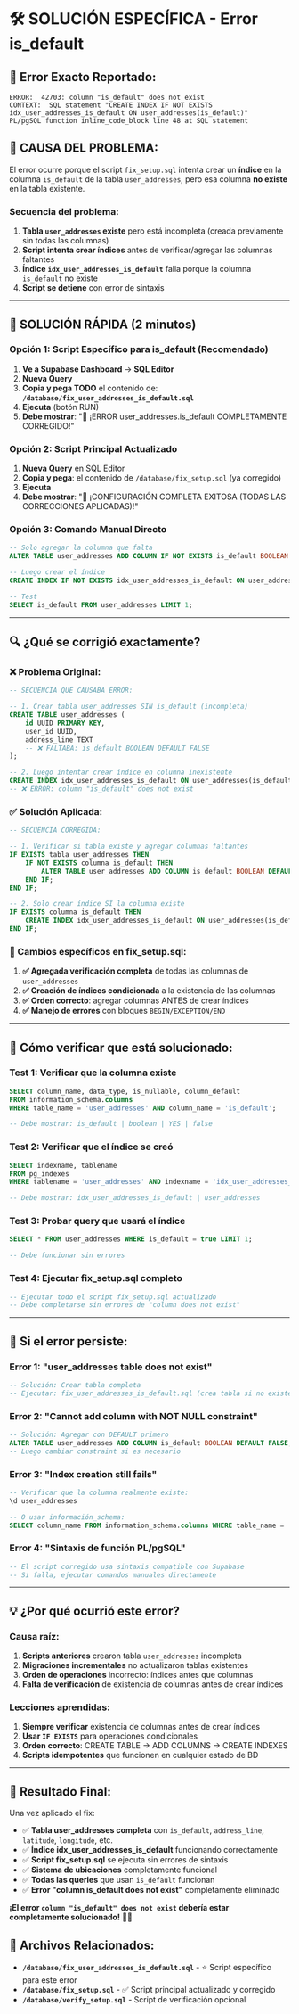 # 🛠️ SOLUCIÓN ESPECÍFICA - Error is_default

## 🚨 Error Exacto Reportado:
```
ERROR:  42703: column "is_default" does not exist
CONTEXT:  SQL statement "CREATE INDEX IF NOT EXISTS idx_user_addresses_is_default ON user_addresses(is_default)"
PL/pgSQL function inline_code_block line 48 at SQL statement
```

## 🎯 CAUSA DEL PROBLEMA:
El error ocurre porque el script `fix_setup.sql` intenta crear un **índice** en la columna `is_default` de la tabla `user_addresses`, pero esa columna **no existe** en la tabla existente.

### **Secuencia del problema:**
1. **Tabla `user_addresses` existe** pero está incompleta (creada previamente sin todas las columnas)
2. **Script intenta crear índices** antes de verificar/agregar las columnas faltantes
3. **Índice `idx_user_addresses_is_default`** falla porque la columna `is_default` no existe
4. **Script se detiene** con error de sintaxis

---

## 🚀 SOLUCIÓN RÁPIDA (2 minutos)

### Opción 1: Script Específico para is_default (Recomendado)
1. **Ve a Supabase Dashboard** → **SQL Editor**
2. **Nueva Query**
3. **Copia y pega TODO** el contenido de: **`/database/fix_user_addresses_is_default.sql`**
4. **Ejecuta** (botón RUN)
5. **Debe mostrar**: "🎉 ¡ERROR user_addresses.is_default COMPLETAMENTE CORREGIDO!"

### Opción 2: Script Principal Actualizado  
1. **Nueva Query** en SQL Editor
2. **Copia y pega**: el contenido de `/database/fix_setup.sql` (ya corregido)
3. **Ejecuta**
4. **Debe mostrar**: "🎉 ¡CONFIGURACIÓN COMPLETA EXITOSA (TODAS LAS CORRECCIONES APLICADAS)!"

### Opción 3: Comando Manual Directo
```sql
-- Solo agregar la columna que falta
ALTER TABLE user_addresses ADD COLUMN IF NOT EXISTS is_default BOOLEAN DEFAULT FALSE;

-- Luego crear el índice
CREATE INDEX IF NOT EXISTS idx_user_addresses_is_default ON user_addresses(is_default);

-- Test
SELECT is_default FROM user_addresses LIMIT 1;
```

---

## 🔍 ¿Qué se corrigió exactamente?

### ❌ Problema Original:
```sql
-- SECUENCIA QUE CAUSABA ERROR:

-- 1. Crear tabla user_addresses SIN is_default (incompleta)
CREATE TABLE user_addresses (
    id UUID PRIMARY KEY,
    user_id UUID,
    address_line TEXT
    -- ❌ FALTABA: is_default BOOLEAN DEFAULT FALSE
);

-- 2. Luego intentar crear índice en columna inexistente
CREATE INDEX idx_user_addresses_is_default ON user_addresses(is_default);
-- ❌ ERROR: column "is_default" does not exist
```

### ✅ Solución Aplicada:
```sql
-- SECUENCIA CORREGIDA:

-- 1. Verificar si tabla existe y agregar columnas faltantes
IF EXISTS tabla user_addresses THEN
    IF NOT EXISTS columna is_default THEN
        ALTER TABLE user_addresses ADD COLUMN is_default BOOLEAN DEFAULT FALSE;
    END IF;
END IF;

-- 2. Solo crear índice SI la columna existe
IF EXISTS columna is_default THEN
    CREATE INDEX idx_user_addresses_is_default ON user_addresses(is_default);
END IF;
```

### 🔧 Cambios específicos en fix_setup.sql:

1. **✅ Agregada verificación completa** de todas las columnas de `user_addresses`
2. **✅ Creación de índices condicionada** a la existencia de las columnas
3. **✅ Orden correcto**: agregar columnas ANTES de crear índices
4. **✅ Manejo de errores** con bloques `BEGIN/EXCEPTION/END`

---

## 🧪 Cómo verificar que está solucionado:

### Test 1: Verificar que la columna existe
```sql
SELECT column_name, data_type, is_nullable, column_default
FROM information_schema.columns 
WHERE table_name = 'user_addresses' AND column_name = 'is_default';

-- Debe mostrar: is_default | boolean | YES | false
```

### Test 2: Verificar que el índice se creó
```sql
SELECT indexname, tablename 
FROM pg_indexes 
WHERE tablename = 'user_addresses' AND indexname = 'idx_user_addresses_is_default';

-- Debe mostrar: idx_user_addresses_is_default | user_addresses
```

### Test 3: Probar query que usará el índice
```sql
SELECT * FROM user_addresses WHERE is_default = true LIMIT 1;

-- Debe funcionar sin errores
```

### Test 4: Ejecutar fix_setup.sql completo
```sql
-- Ejecutar todo el script fix_setup.sql actualizado
-- Debe completarse sin errores de "column does not exist"
```

---

## 🚨 Si el error persiste:

### Error 1: "user_addresses table does not exist"
```sql
-- Solución: Crear tabla completa
-- Ejecutar: fix_user_addresses_is_default.sql (crea tabla si no existe)
```

### Error 2: "Cannot add column with NOT NULL constraint"
```sql
-- Solución: Agregar con DEFAULT primero
ALTER TABLE user_addresses ADD COLUMN is_default BOOLEAN DEFAULT FALSE;
-- Luego cambiar constraint si es necesario
```

### Error 3: "Index creation still fails"
```sql
-- Verificar que la columna realmente existe:
\d user_addresses

-- O usar información_schema:
SELECT column_name FROM information_schema.columns WHERE table_name = 'user_addresses';
```

### Error 4: "Sintaxis de función PL/pgSQL"
```sql
-- El script corregido usa sintaxis compatible con Supabase
-- Si falla, ejecutar comandos manuales directamente
```

---

## 💡 ¿Por qué ocurrió este error?

### **Causa raíz**:
1. **Scripts anteriores** crearon tabla `user_addresses` incompleta
2. **Migraciones incrementales** no actualizaron tablas existentes 
3. **Orden de operaciones** incorrecto: índices antes que columnas
4. **Falta de verificación** de existencia de columnas antes de crear índices

### **Lecciones aprendidas**:
1. **Siempre verificar** existencia de columnas antes de crear índices
2. **Usar `IF EXISTS`** para operaciones condicionales
3. **Orden correcto**: CREATE TABLE → ADD COLUMNS → CREATE INDEXES
4. **Scripts idempotentes** que funcionen en cualquier estado de BD

---

## 🎉 Resultado Final:

Una vez aplicado el fix:
- ✅ **Tabla user_addresses completa** con `is_default`, `address_line`, `latitude`, `longitude`, etc.
- ✅ **Índice idx_user_addresses_is_default** funcionando correctamente
- ✅ **Script fix_setup.sql** se ejecuta sin errores de sintaxis
- ✅ **Sistema de ubicaciones** completamente funcional
- ✅ **Todas las queries** que usan `is_default` funcionan
- ✅ **Error "column is_default does not exist"** completamente eliminado

**¡El error `column "is_default" does not exist` debería estar completamente solucionado!** 🚀📍

## 🔗 Archivos Relacionados:
- **`/database/fix_user_addresses_is_default.sql`** - ⭐ Script específico para este error
- **`/database/fix_setup.sql`** - ✅ Script principal actualizado y corregido
- **`/database/verify_setup.sql`** - Script de verificación opcional